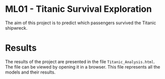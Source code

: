 # ML01 - Titanic Survival Exploration

The aim of this project is to predict which passengers survived the Titanic shipwreck.

# Results

The results of the project are presented in the file `Titanic_Analysis.html`. The file can be viewed by opening it in a browser. This file represents all the models and their results.

